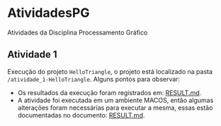 # AtividadesPG
Atividades da Disciplina Processamento Gráfico

## Atividade 1

Execução do projeto `HelloTriangle`, o projeto está localizado na pasta `/atividade_1-HelloTriangle`. Alguns pontos para observar:

- Os resultados da execução foram registrados em: [RESULT.md](/atividade_1-HelloTriangle/RESULT.md).
- A atividade foi executada em um ambiente MACOS, então algumas alterações foram necessárias para executar a mesma, essas estão documentadas no documento: [RESULT.md](/atividade_1-HelloTriangle/RESULT.md).
